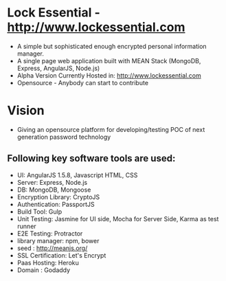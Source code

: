 # Lock Essential - http://www.lockessential.com
* A simple but sophisticated enough encrypted personal information manager.
* A single page web application built with MEAN Stack (MongoDB, Express, AngularJS, Node.js)
* Alpha Version Currently Hosted in: http://www.lockessential.com
* Opensource - Anybody can start to contribute

# Vision
* Giving an opensource platform for developing/testing POC of next generation password technology

## Following key software tools are used:
* UI: AngularJS 1.5.8, Javascript HTML, CSS
* Server: Express, Node.js
* DB: MongoDB, Mongoose
* Encryption Library: CryptoJS
* Authentication: PassportJS
* Build Tool: Gulp
* Unit Testing: Jasmine for UI side, Mocha for Server Side, Karma as test runner
* E2E Testing: Protractor
* library manager: npm, bower
* seed : http://meanjs.org/
* SSL Certification: Let's Encrypt 
* Paas Hosting: Heroku
* Domain : Godaddy